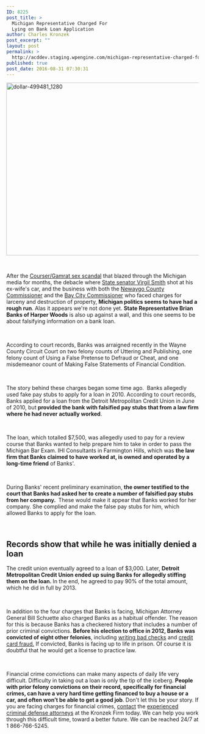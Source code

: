 ```yaml
---
ID: 8225
post_title: >
  Michigan Representative Charged For
  Lying on Bank Loan Application
author: Charles Kronzek
post_excerpt: ""
layout: post
permalink: >
  http://acddev.staging.wpengine.com/michigan-representative-charged-for-lying-on-bank-loan-application.html
published: true
post_date: 2016-08-31 07:30:31
---
```

<img class="alignnone size-large wp-image-8227" src="http://acddev.staging.wpengine.com/wp-content/uploads/2016/08/dollar-499481_1280-1024x724.jpg" alt="dollar-499481_1280" width="640" height="453" />

&nbsp;

<span style="font-weight: 400;">After the </span><a href="http://acddev.staging.wpengine.com/misconduct-charges-against-former-legislators-tossed-out.html" target="_blank"><span style="font-weight: 400;">Courser/Gamrat sex scandal</span></a><span style="font-weight: 400;"> that blazed through the Michigan media for months, the debacle where </span><a href="http://acddev.staging.wpengine.com/court-updates-senator-virgil-smith.html" target="_blank"><span style="font-weight: 400;">State senator Virgil Smith</span></a><span style="font-weight: 400;"> shot at his ex-wife's car, and the business with both the </span><a href="http://acddev.staging.wpengine.com/newaygo-county-commissioner-facing-felony-charges.html" target="_blank"><span style="font-weight: 400;">Newaygo County Commissioner</span></a><span style="font-weight: 400;"> and the </span><a href="http://acddev.staging.wpengine.com/bay-city-commissioner-convicted-of-larceny.html" target="_blank"><span style="font-weight: 400;">Bay City Commissioner</span></a><span style="font-weight: 400;"> who faced charges for larceny and destruction of property, </span><b>Michigan politics seems to have had a rough run</b><span style="font-weight: 400;">. Alas it appears we're not done yet. </span><b>State Representative Brian Banks of Harper Woods</b><span style="font-weight: 400;"> is also up against a wall, and this one seems to be about falsifying information on a bank loan.</span>

&nbsp;

<span style="font-weight: 400;">According to court records, Banks was arraigned recently in the Wayne County Circuit Court on two felony counts of Uttering and Publishing, one felony count of Using a False Pretense to Defraud or Cheat, and one misdemeanor count of Making False Statements of Financial Condition.</span>

&nbsp;

<span style="font-weight: 400;">The story behind these charges began some time ago.  Banks allegedly used fake pay stubs to apply for a loan in 2010. According to court records, Banks applied for a loan from the Detroit Metropolitan Credit Union in June of 2010, but </span><b>provided the bank with falsified pay stubs that from a law firm where he had never actually worked</b><span style="font-weight: 400;">.</span>

&nbsp;

<span style="font-weight: 400;">The loan, which totalled $7,500, was allegedly used to pay for a review course that Banks wanted to help prepare him to take in order to pass the Michigan Bar Exam. IHI Consultants in Farmington Hills, which was </span><b>the law firm that Banks claimed to have worked at, is owned and operated by a long-time friend</b><span style="font-weight: 400;"> of Banks'. </span>

&nbsp;

<span style="font-weight: 400;">During Banks' recent preliminary examination, </span><b>the owner testified to the court that Banks had asked her to create a number of falsified pay stubs from her company. </b><span style="font-weight: 400;"> These would make it appear that Banks worked for her company. She complied and make the false pay stubs for him, which allowed Banks to apply for the loan. </span>

&nbsp;
<h2>Records show that while he was initially denied a loan</h2>
<span style="font-weight: 400;">The credit union eventually agreed to a loan of $3,000. Later, </span><b>Detroit Metropolitan Credit Union ended up suing Banks for allegedly stiffing them on the loan. </b><span style="font-weight: 400;">In the end, he agreed to pay 90% of the total amount, which he did in full by 2013.</span>

&nbsp;

<span style="font-weight: 400;">In addition to the four charges that Banks is facing, Michigan Attorney General Bill Schuette also charged Banks as a habitual offender. The reason for this is because Banks has a checkered history that includes a number of prior criminal convictions. </span><b>Before his election to office in 2012, Banks was convicted of eight other felonies</b><span style="font-weight: 400;">, including </span><a href="http://acddev.staging.wpengine.com/michigan-check-fraud-law.html"><span style="font-weight: 400;">writing bad checks</span></a><span style="font-weight: 400;"> and </span><a href="http://acddev.staging.wpengine.com/use-cancelled-revoked-financial-transaction-device.html"><span style="font-weight: 400;">credit card fraud.</span></a><span style="font-weight: 400;"> If convicted, Banks is facing up to life in prison. Of course it is doubtful that he would get a license to practice law. </span>

&nbsp;

<span style="font-weight: 400;">Financial crime convictions can make many aspects of daily life very difficult. Difficulty in taking out a loan is only the tip of the iceberg. </span><b>People with prior felony convictions on their record, specifically for financial crimes, can have a very hard time getting financed to buy a house or a car, and often won’t be able to get a good job</b><span style="font-weight: 400;">. Don't let this be your story. If you are facing charges for financial crimes, </span><a href="http://acddev.staging.wpengine.com/contact-us.html"><span style="font-weight: 400;">contact</span></a><span style="font-weight: 400;"> the </span><a href="http://acddev.staging.wpengine.com/trial-attorneys.html"><span style="font-weight: 400;">experienced criminal defense attorneys</span></a><span style="font-weight: 400;"> at the Kronzek Firm today. We can help you work through this difficult time, toward a better future. We can be reached 24/7 at 1 866-766-5245. </span>
